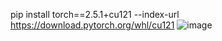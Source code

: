 pip install torch==2.5.1+cu121 --index-url https://download.pytorch.org/whl/cu121 
![image](https://github.com/user-attachments/assets/bed8a088-4715-487e-8a80-88dd2e1cf13f)


